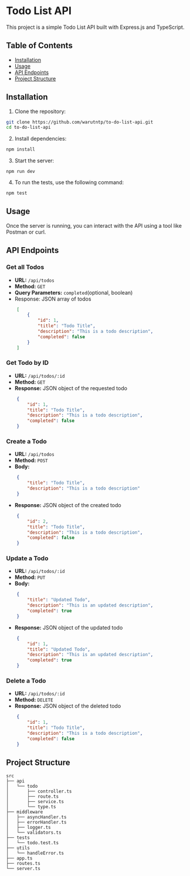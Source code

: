# Todo List API

This project is a simple Todo List API built with Express.js and TypeScript.

## Table of Contents
- [Installation](#installation)
- [Usage](#usage)
- [API Endpoints](#api-endpoints)
- [Project Structure](#project-structure)

## Installation

1. Clone the repository:
```bash
git clone https://github.com/warutntp/to-do-list-api.git
cd to-do-list-api
```

2. Install dependencies:
```bash
npm install
```

3. Start the server:
```
npm run dev
```

4. To run the tests, use the following command:
```bash
npm test
```

## Usage
Once the server is running, you can interact with the API using a tool like Postman or curl.

## API Endpoints
### Get all Todos
- **URL:** `/api/todos`
- **Method:** `GET`
- **Query Parameters:** `completed`(optional, boolean)
- Response: JSON array of todos

```json
    [
        {
            "id": 1,
            "title": "Todo Title",
            "description": "This is a todo description",
            "completed": false
        }
    ]
```

### Get Todo by ID
- **URL:** `/api/todos/:id`
- **Method:** `GET`
- **Response:** JSON object of the requested todo
```json
    {
        "id": 1,
        "title": "Todo Title",
        "description": "This is a todo description",
        "completed": false
    }
```

### Create a Todo
- **URL:** `/api/todos`
- **Method:** `POST`
- **Body:**
```json
    {
        "title": "Todo Title",
        "description": "This is a todo description"
    }
```
- **Response:** JSON object of the created todo
```json
    {
        "id": 2,
        "title": "Todo Title",
        "description": "This is a todo description",
        "completed": false
    }
```

### Update a Todo
- **URL:** `/api/todos/:id`
- **Method:** `PUT`
- **Body:**
```json
    {
        "title": "Updated Todo",
        "description": "This is an updated description",
        "completed": true
    }
```
- **Response:** JSON object of the updated todo
```json
    {
        "id": 1,
        "title": "Updated Todo",
        "description": "This is an updated description",
        "completed": true
    }
```
### Delete a Todo
- **URL:** `/api/todos/:id`
- **Method:** `DELETE`
- **Response:** JSON object of the deleted todo
```json
    {
        "id": 1,
        "title": "Todo Title",
        "description": "This is a todo description",
        "completed": false
    }
```

## Project Structure
```
src
├── api
│   └── todo
│       ├── controller.ts
│       ├── route.ts
│       ├── service.ts
│       └── type.ts
├── middleware
│   ├── asyncHandler.ts
│   ├── errorHandler.ts
│   ├── logger.ts
│   └── validators.ts
├── tests
│   └── todo.test.ts
├── utils
│   └── handleError.ts
├── app.ts
├── routes.ts
└── server.ts
```